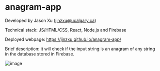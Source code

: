 # anagram-app

Developed by Jason Xu (jinzxu@ucalgary.ca)

Technical stack: JS/HTML/CSS, React, Node.js and Firebase

Deployed webpage: https://jinzxu.github.io/anagram-app/

Brief description: it will check if the input string is an anagram of any string in the database stored in Firebase.

![image](https://user-images.githubusercontent.com/104885642/172291080-03338f86-73ee-4388-8b44-aeac211457ea.png)

